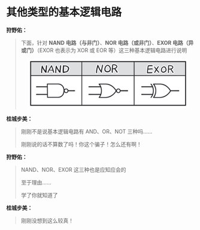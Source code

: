 # 其他类型的基本逻辑电路

**狩野佑：**

> 下面，针对 **NAND 电路（与非门）**、**NOR 电路（或非门）**、**EXOR 电路（异或门）**（EXOR 也表示为 XOR 或 EOR 等）这三种基本逻辑电路进行说明
> <p align="center"><img src="基本逻辑电路.png" alt="基本逻辑电路"></p>

**桂城步美：**

> 刚刚不是说基本逻辑电路有 AND、OR、NOT 三种吗……
> 
> 刚刚说的话不算数了吗！你这个骗子！怎么还有啊！

**狩野佑：**

> NAND、NOR、EXOR 这三种也是应知应会的
> 
> 至于理由……
> 
> 学了你就知道了

**桂城步美：**

> 刚刚没想到这么较真！